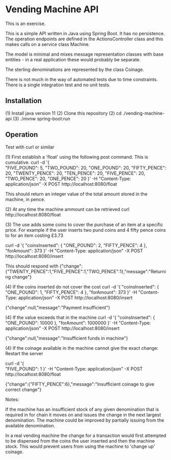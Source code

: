 # Vending Machine API
This is an exercise.

This is a simple API written in Java using Spring Boot. It has no persistence. The operation endpoints are defined in the 
ActionsController class and this makes calls on a service class Machine.

The model is minimal and mixes message representation classes with base entities - in a real application these would
probably be separate.   

The sterling denominations are represented by the class Coinage.

There is not much in the way of automated tests due to time constraints. There is a single integration test and no unit tests.

## Installation
(1) Install java version 11
(2) Clone this repository
(2) cd ./vending-machine-api
(3) ./mvnw spring-boot:run

## Operation
Test with curl or similar

(1) First establish a 'float' using the following post command. This is cumulative.
curl -d '{	
    "FIVE_POUND": 5,
    "TWO_POUND": 20,
    "ONE_POUND": 20,
    "FIFTY_PENCE": 20,
    "TWENTY_PENCE": 20,
    "TEN_PENCE": 20,
    "FIVE_PENCE": 20,
    "TWO_PENCE": 20,
    "ONE_PENCE": 20
}' -H "Content-Type: application/json" -X POST http://localhost:8080/float

This should return an integer value of the total amount stored in the machine, in pence.

(2) At any time the machine ammount can be retrieved
curl http://localhost:8080/float

(3) The use adds some coins to cover the purchase of an item at a specific price.
For example if the user inserts two pund coins and 4 fifty pence coins to for an item costing £3.73 

curl -d '{
	"coinsInserted": {
		"ONE_POUND": 2,
	    "FIFTY_PENCE": 4
	},
	"forAmount": 373
}'  -H "Content-Type: application/json" -X POST http://localhost:8080/insert

This should respond with {"change":{"TWENTY_PENCE":1,"FIVE_PENCE":1,"TWO_PENCE":1},"message":"Returning change"}

(4) If the coins inserted do not cover the cost
curl -d '{
	"coinsInserted": {
		"ONE_POUND": 1,
	    "FIFTY_PENCE": 4
	},
	"forAmount": 373
}'  -H "Content-Type: application/json" -X POST http://localhost:8080/insert

{"change":null,"message":"Payment insufficient"}

(4) If the value exceeds that in the machine
curl -d '{
	"coinsInserted": {
		"ONE_POUND": 10000
	},
	"forAmount": 1000000
}'  -H "Content-Type: application/json" -X POST http://localhost:8080/insert

{"change":null,"message":"Insufficient funds in machine"}

(4) If the coinage available in the machine cannot give the exact change:
Restart the server

curl -d '{	
    "FIVE_POUND": 1
}' -H "Content-Type: application/json" -X POST http://localhost:8080/float

{"change":{"FIFTY_PENCE":6},"message":"Insufficient coinage to give correct change"}

Notes:

If the machine has an insufficient stock of any given denomination that is required in for chain it moves on and issues the change 
in the next largest denomination. The machine could be improved by partially issuing from the available denomination.  

In a real vending machine the change for a transaction would first attempted to be dispensed from the coins the user inserted 
and then the machine stock. This would prevent users from using the machine to 'change up' coinage.


